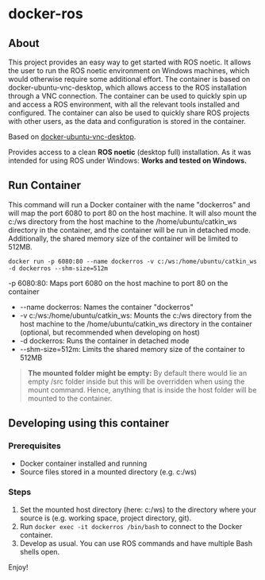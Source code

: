 # docker-ros
## About
This project provides an easy way to get started with ROS noetic. It allows the user to run the ROS noetic environment on Windows machines, which would otherwise require some additional effort. The container is based on docker-ubuntu-vnc-desktop, which allows access to the ROS installation through a VNC connection. The container can be used to quickly spin up and access a ROS environment, with all the relevant tools installed and configured. The container can also be used to quickly share ROS projects with other users, as the data and configuration is stored in the container.

Based on [docker-ubuntu-vnc-desktop](https://github.com/fcwu/docker-ubuntu-vnc-desktop).

Provides access to a clean **ROS noetic** (desktop full) installation. As it was intended for using ROS under Windows:
<b>Works and tested on Windows.</b>

## Run Container
This command will run a Docker container with the name "dockerros" and will map the port 6080 to port 80 on the host machine. It will also mount the c:/ws directory from the host machine to the /home/ubuntu/catkin_ws directory in the container, and the container will be run in detached mode. Additionally, the shared memory size of the container will be limited to 512MB.

`docker run -p 6080:80 --name dockerros -v c:/ws:/home/ubuntu/catkin_ws -d dockerros --shm-size=512m`

-p 6080:80: Maps port 6080 on the host machine to port 80 on the container

* --name dockerros: Names the container "dockerros"
* -v c:/ws:/home/ubuntu/catkin_ws: Mounts the c:/ws directory from the host machine to the /home/ubuntu/catkin_ws directory in the container (optional, but recommended when developing on host)
* -d dockerros: Runs the container in detached mode
* --shm-size=512m: Limits the shared memory size of the container to 512MB

> **The mounted folder might be empty:** By default there would lie an empty /src folder inside but this will be overridden when using the mount command. Hence, anything that is inside the host folder will be mounted to the container.

## Developing using this container

### Prerequisites
* Docker container installed and running
* Source files stored in a mounted directory (e.g. c:/ws)

### Steps
1. Set the mounted host directory (here: c:/ws) to the directory where your source is (e.g. working space, project directory, git).
2. Run `docker exec -it dockerros /bin/bash` to connect to the Docker container.
3. Develop as usual. You can use ROS commands and have multiple Bash shells open.

Enjoy!